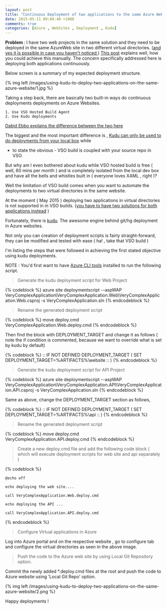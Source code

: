```yaml
---
layout: post
title: "Continuous Deployment of two applications to the same Azure WebSite (using kudu)"
date: 2015-05-11 09:04:40 +1000
comments: true
categories: [Azure , WebSites , Deployment , Kudu]
---
```


<strong>Problem </strong> : I have two web projects in the same solution and they need to be deployed in the same AzureWeb site
in two different virtual directories.
(<a href='http://blogs.msdn.com/b/tomholl/archive/2014/09/22/deploying-multiple-virtual-directories-to-a-single-azure-website.aspx'>and yes it is possible in case you haven't noticed </a>)
<a href='http://blog.amitapple.com/post/38419111245/azurewebsitecustomdeploymentpart3'>This post</a> explains well, how you
could achieve this manually. The concern specifically addressed here is deploying both applications continuously.

Below screen is a summary of my expected deployment structure.

{% img left /images/using-kudu-to-deploy-two-applications-on-the-same-azure-website/1.jpg %}

Taking a step back, there are basically two built-in ways do continuous deployments deployments on Azure Websites.

    1. Use VSO Hosted Build Agent
    2. Use Kudu deployments

<a href='https://github.com/projectkudu/kudu/wiki/VSO-vs-Kudu-deployments'>Dabid Ebbo explains the difference between the two here </a>

The biggest and the most important difference is , <u>Kudu can only be used to do deployments from your local box</u> while
- to state the obvious - VSO build is coupled with your source repo in VSO.

But why am I even bothered about kudu while VSO hosted build is free ( well, 60 mins per month ) and is completely isolated from
the local dev box and have all the bells and whistles built in ( everyone loves XAML , right )?

Well the limitation of VSO build comes when you want to automate the deployments to two virtual directories in the same
website.

At the moment ( May 2015 ) deploying two applications in virtual directories is not supported in in VSO builds.
(<a href='source/_posts/2015-05-11-using-kudu-to-deploy-two-applications-on-the-same-azure-website.markdown:26'>you have to have two solutions for both applications instead</a> )

Fortunately, there is <a href='https://github.com/projectkudu/kudu'>kudu</a>. The awesome engine behind git/hg deployment in Azure websites.

Not only you can creation of deployment scripts is fairly straight-forward, they can be modified and tested  with ease
( ha! , take that VSO build )

I'm listing the steps that were followed in achieving the first stated objective using kudu deployments.


NOTE : You'd first want to have <a href='http://azure.microsoft.com/en-in/documentation/articles/xplat-cli/'>Azure CLI tools</a> installed to run the following script.


> Generate the kudu deployment script for Web Project

{% codeblock %}
azure site deploymentscript --aspWAP VeryComplexApplication\VeryComplexApplication.Web\VeryComplexApplication.Web.csproj -s VeryComplexApplication.sln
{% endcodeblock %}

> Rename the generated deployment script

{% codeblock %}
move deploy.cmd VeryComplexApplication.Web.deploy.cmd
{% endcodeblock %}

Then find the block with DEPLOYMENT_TARGET and change it as follows ( note the if condition is commented,
because we want to override what is set by kudu by default)

{% codeblock %}
:: IF NOT DEFINED DEPLOYMENT_TARGET (
  SET DEPLOYMENT_TARGET=%ARTIFACTS%\website
:: )
{% endcodeblock %}

> Generate the kudu deployment script for API Project

{% codeblock %}
azure site deploymentscript --aspWAP VeryComplexApplication\VeryComplexApplication.API\VeryComplexApplication.API.csproj -s VeryComplexApplication.sln
{% endcodeblock %}

Same as above, change the DEPLOYMENT_TARGET section as follows,

{% codeblock %}
:: IF NOT DEFINED DEPLOYMENT_TARGET (
  SET DEPLOYMENT_TARGET=%ARTIFACTS%\api
:: )
{% endcodeblock %}

> Rename the generated deployment script

{% codeblock %}
move deploy.cmd VeryComplexApplication.API.deploy.cmd
{% endcodeblock %}

> Create a new deploy.cmd file and add the following code block
 ( which will execute deployment scripts for web site and api separately )

{% codeblock %}

    @echo off

    echo deploying the web site....

    call VeryComplexApplication.Web.deploy.cmd

    echo deploying the API ...

    call VeryComplexApplication.API.deploy.cmd

{% endcodeblock %}

> Configure Virtual applications in Azure

Log into Azure portal and on the respective website , go to configure tab and configure the virtual directories as
seen in the above image.

> Push the code to the Azure web site by using Local Git Repository option.

Commit the newly added *.deploy.cmd files at the root and push the code to Azure website using 'Local Git Repo' option.

{% img left /images/using-kudu-to-deploy-two-applications-on-the-same-azure-website/2.png %}


Happy deployments !



